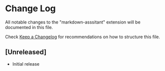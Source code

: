 # Change Log

All notable changes to the "markdown-asssitant" extension will be documented in this file.

Check [Keep a Changelog](http://keepachangelog.com/) for recommendations on how to structure this file.

## [Unreleased]

- Initial release